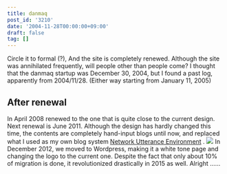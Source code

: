 ```yaml
---
title: danmaq
post_id: '3210'
date: '2004-11-28T00:00:00+09:00'
draft: false
tag: []
---
```


Circle it to formal (?), And the site is completely renewed. Although the site was annihilated frequently, will people other than people come? I thought that the danmaq startup was December 30, 2004, but I found a past log, apparently from 2004/11/28. (Either way starting from January 11, 2005)

## After renewal

In April 2008 renewed to the one that is quite close to the current design. Next renewal is June 2011. Although the design has hardly changed this time, the contents are completely hand-input blogs until now, and replaced what I used as my own blog system [Network Utterance Environment](http://nue.sourceforge.jp/) . ![](https://danmaq.com/wp-content/uploads/2012/11/logo2012.png) In December 2012, we moved to Wordpress, making it a white tone page and changing the logo to the current one. Despite the fact that only about 10% of migration is done, it revolutionized drastically in 2015 as well. Alright ......